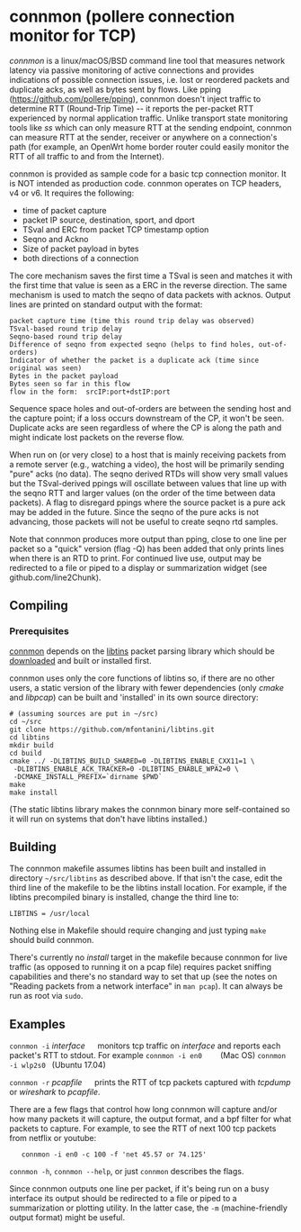 # connmon (pollere connection monitor for TCP)

_connmon_ is a linux/macOS/BSD command line tool that measures network
latency via passive monitoring of active connections and provides indications
of possible connection issues, i.e. lost or reordered packets and duplicate acks,
as well as bytes sent by flows. Like pping (https://github.com/pollere/pping),
connmon doesn't inject traffic to determine RTT (Round-Trip Time) -- it
reports the per-packet RTT experienced by normal application traffic.
Unlike transport state monitoring tools like _ss_ which can only measure
RTT at the sending endpoint, connmon can measure RTT at the sender,
receiver or anywhere on a connection's path (for example, an OpenWrt
home border router could easily monitor the RTT of all traffic to and
from the Internet).

 connmon is provided as sample code for a basic tcp connection
 monitor. It is NOT intended as production code.
 connmon operates on TCP headers, v4 or v6. It requires the
 following:
 - time of packet capture
 - packet IP source, destination, sport, and dport
 - TSval and ERC from packet TCP timestamp option
 - Seqno and Ackno
 - Size of packet payload in bytes
 - both directions of a connection
 
 The core mechanism saves the first time a TSval is seen and matches it
 with the first time that value is seen as a ERC in the reverse direction.
 The same mechanism is used to match the seqno of data packets with acknos.
 Output lines are printed on standard output with the format:

    packet capture time (time this round trip delay was observed)
    TSval-based round trip delay
    Seqno-based round trip delay
    Difference of seqno from expected seqno (helps to find holes, out-of-orders)
    Indicator of whether the packet is a duplicate ack (time since original was seen)
    Bytes in the packet payload
    Bytes seen so far in this flow
    flow in the form:  srcIP:port+dstIP:port

Sequence space holes and out-of-orders are between the sending host and the capture point;
if a loss occurs downstream of the CP, it won't be seen. Duplicate acks are seen regardless
of where the CP is along the path and might indicate lost packets on the reverse flow.

When run on (or very close) to a host that is mainly receiving packets from a remote server
(e.g., watching a video), the host will be primarily sending "pure" acks (no data). The 
seqno derived RTDs will show very small values but the TSval-derived ppings will oscillate
between values that line up with the seqno RTT and larger values (on the order of the time
between data packets). A flag to disregard ppings where the source packet is a pure ack may
be added in the future. Since the seqno of the pure acks is not advancing, those packets
will not be useful to create seqno rtd samples.
 
 Note that connmon produces more output than pping, close to one line per packet so a
 "quick" version (flag -Q) has been added that only prints lines when there is an RTD
 to print.
 For continued live use, output may be redirected to a file or
 piped to a display or summarization widget (see github.com/line2Chunk).


## Compiling ##

### Prerequisites

[connmon](https://github.com/pollere/connmon/) depends on
the [libtins](http://libtins.github.io/) packet parsing library
which should be [downloaded](http://libtins.github.io/download/) and
built or installed first.

connmon uses only the core functions of libtins so, if there are no other
users, a static version of the library with fewer dependencies
(only _cmake_ and _libpcap_) can be built and 'installed' in its own
source directory:
```Shell
# (assuming sources are put in ~/src)
cd ~/src
git clone https://github.com/mfontanini/libtins.git
cd libtins
mkdir build
cd build
cmake ../ -DLIBTINS_BUILD_SHARED=0 -DLIBTINS_ENABLE_CXX11=1 \
 -DLIBTINS_ENABLE_ACK_TRACKER=0 -DLIBTINS_ENABLE_WPA2=0 \
 -DCMAKE_INSTALL_PREFIX=`dirname $PWD`
make
make install
```
(The static libtins library makes the connmon binary more self-contained
so it will run on systems that don't have libtins installed.)

## Building

The connmon makefile assumes libtins has been built and installed in
directory `~/src/libtins` as described above. If that isn't the case,
edit the third line of the makefile to be the libtins install location.
For example, if the libtins precompiled binary is installed, change the
third line to:
```Shell
LIBTINS = /usr/local
```
Nothing else in Makefile should require changing and just typing `make`
should build connmon.

There's currently no _install_ target in the makefile because connmon
for live traffic (as opposed to running it on a pcap file)
requires packet sniffing capabilities and there's no standard way
to set that up (see the notes on "Reading packets from a network
interface" in `man pcap`). It can always be run as root via `sudo`.

## Examples ##

`connmon -i` _interface_ `  ` monitors tcp traffic on _interface_ and reports
each packet's RTT to stdout. For example
   `connmon -i en0    ` (Mac OS)
   `connmon -i wlp2s0 ` (Ubuntu 17.04)

`connmon -r` _pcapfile_ `  ` prints the RTT of tcp packets captured
with _tcpdump_ or _wireshark_ to _pcapfile_.

There are a few flags that control how long connmon will capture and/or how
many packets it will capture, the output format, and a bpf filter for
what packets to capture. For example, to see the RTT of next 100
tcp packets from netflix or youtube:
```Shell
   connmon -i en0 -c 100 -f 'net 45.57 or 74.125'
```
`connmon -h`, `connmon --help`, or just `connmon` describes the flags.

Since connmon outputs one line per packet, if it's being run on a busy
interface its output should be redirected to a file or piped to a
summarization or plotting utility. In the latter case, the `-m`
(machine-friendly output format) might be useful.

